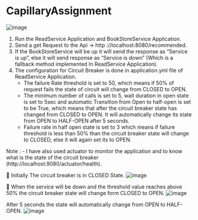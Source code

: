 # CapillaryAssignment

 ![image](https://user-images.githubusercontent.com/56399477/215124131-e06e6c9c-2216-4bc5-867f-2e794af2f052.png)


1. Run the ReadService Application and BookStoreService Application.
2. Send a get Request to the Api -> http ://localhost:8080/recommended.
3. If the BookStoreService will be up it will send the response as “Service is up”, else it will send response as “Service is down” (Which is a fallback method implemented In ReadService Application).
4. The configuration for Circuit Breaker is done in application.yml file of ReadService Application.
    * The failure Rate threshold is set to 50, which means if 50% of request fails the state of circuit will change from CLOSED to OPEN.
    * The minimum number of calls is set to 5, wait duration in open state is set to 5sec and automatic Transition from Open to half-open is set to be True, which means that after the circuit breaker state has changed from CLOSED to OPEN. It will automatically change its state from OPEN to HALF-OPEN after 5 seconds.
    * Failure rate in half open state is set to 3 which means if failure threshold is less than 50% than the circuit breaker state will change to CLOSED, else it will again set its to OPEN.

Note : - I have also used actuator to monitor the application and to know what is the state of the circuit breaker (http://localhost:9080/actuator/health).





	Initially The circuit breaker is in CLOSED State.
![image](https://user-images.githubusercontent.com/56399477/215124228-ecc1ce5b-8710-43aa-a39f-df182e59de02.png)

 
	When the service will be down and the threshold value reaches above 50% the circuit breaker state will change form CLOSED to OPEN.
![image](https://user-images.githubusercontent.com/56399477/215124264-89021b0e-96d7-4f0c-ad16-bfbabdc496df.png)

 

After 5 seconds the state will automatically change from OPEN to HALF-OPEN.
![image](https://user-images.githubusercontent.com/56399477/215124303-57ddccc4-ca79-4280-9ace-21e2aa4d324d.png)

 
